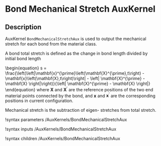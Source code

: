 # Bond Mechanical Stretch AuxKernel

## Description

AuxKernel `BondMechanicalStretchAux` is used to output the mechanical stretch for each bond from the material class.

A bond total stretch is defined as the change in bond length divided by initial bond length

\begin{equation}
  s = \frac{\left(\left|\mathbf{x}^{\prime}\left(\mathbf{X}^{\prime},t\right) - \mathbf{x}\left(\mathbf{X},t\right)\right| - \left| \mathbf{X}^{\prime} - \mathbf{X} \right|\right)}{\left| \mathbf{X}^{\prime} - \mathbf{X} \right|}
\end{equation}
where $\mathbf{X}$ and $\mathbf{X}^{\prime}$ are the reference positions of the two end material points connected by the bond, and $\mathbf{x}$ and $\mathbf{x}^{\prime}$ are the corresponding positions in current configuration.

Mechanical stretch is the subtraction of eigen- stretches from total stretch.

!syntax parameters /AuxKernels/BondMechanicalStretchAux

!syntax inputs /AuxKernels/BondMechanicalStretchAux

!syntax children /AuxKernels/BondMechanicalStretchAux
